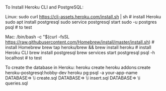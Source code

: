 To Install Heroku CLI and PostgreSQL:

Linux:
sudo curl https://cli-assets.heroku.com/install.sh | sh # install Heroku
sudo apt install postgresql
sudo service postgresql start
sudo -u postgres psql  # to test

Mac:
/bin/bash -c "$(curl -fsSL https://raw.githubusercontent.com/Homebrew/install/master/install.sh)  # install Homebrew
brew tap heroku/brew && brew install heroku  # install Heroku CLI
brew install postgresql
brew services start postgresql
psql -h localhost # to test

To create the database in Heroku:
heroku create
heroku addons:create heroku-postgresql:hobby-dev
heroku pg:psql -a your-app-name
DATABASE=> \i create.sql
DATABASE=> \i insert.sql
DATABASE=> \i queries.sql